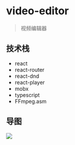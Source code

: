 # video-editor
> 视频编辑器

## 技术栈

- react
- react-router
- react-dnd
- react-player
- mobx
- typescript
- FFmpeg.asm

## 导图

![](https://cdn.jsdelivr.net/gh/zenquan/diagrams@master/img/%E8%A7%86%E9%A2%91%E5%BA%94%E7%94%A81.png)
